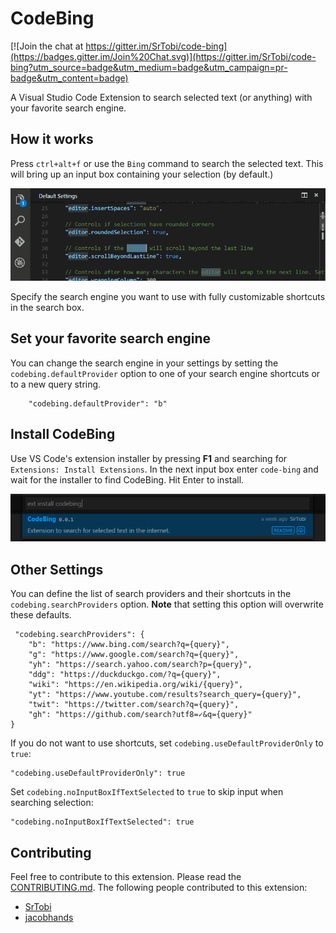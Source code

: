 # CodeBing

[![Join the chat at https://gitter.im/SrTobi/code-bing](https://badges.gitter.im/Join%20Chat.svg)](https://gitter.im/SrTobi/code-bing?utm_source=badge&utm_medium=badge&utm_campaign=pr-badge&utm_content=badge)

A Visual Studio Code Extension to search selected text (or anything) with your favorite search engine.

## How it works

Press `ctrl+alt+f` or use the `Bing` command to search the selected text.
This will bring up an input box containing your selection (by default.)

![Preview](/images/preview.gif?raw=true)

Specify the search engine you want to use with fully customizable shortcuts in the search box.

## Set your favorite search engine

You can change the search engine in your settings by setting the `codebing.defaultProvider` option to one of your search engine shortcuts or to a new query string.

```
	"codebing.defaultProvider": "b"
```


## Install CodeBing

Use VS Code's extension installer by pressing __F1__ and searching for `Extensions: Install Extensions`.
In the next input box enter `code-bing` and wait for the installer to find CodeBing. Hit Enter to install.

![Installation](/images/install.png)

## Other Settings

You can define the list of search providers and their shortcuts in the `codebing.searchProviders` option.
__Note__ that setting this option will overwrite these defaults.

```
 "codebing.searchProviders": {
	"b": "https://www.bing.com/search?q={query}",
	"g": "https://www.google.com/search?q={query}",
	"yh": "https://search.yahoo.com/search?p={query}",
	"ddg": "https://duckduckgo.com/?q={query}",
	"wiki": "https://en.wikipedia.org/wiki/{query}",
	"yt": "https://www.youtube.com/results?search_query={query}",
	"twit": "https://twitter.com/search?q={query}",
	"gh": "https://github.com/search?utf8=✓&q={query}"
}
```

If you do not want to use shortcuts, set `codebing.useDefaultProviderOnly` to `true`:

```
"codebing.useDefaultProviderOnly": true
```

Set `codebing.noInputBoxIfTextSelected` to `true` to skip input when searching selection:

```
"codebing.noInputBoxIfTextSelected": true
```

## Contributing

Feel free to contribute to this extension. Please read the [CONTRIBUTING.md](/CONTRIBUTING.md). The following people contributed to this extension:

- [SrTobi](https://github.com/SrTobi)
- [jacobhands](https://github.com/jacobhands)
